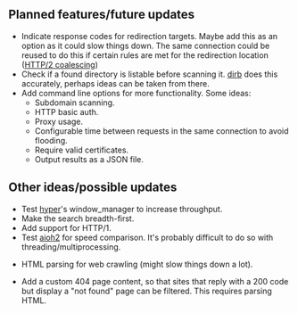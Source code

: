 ## Planned features/future updates ##
* Indicate response codes for redirection targets. Maybe add this as an option as it could slow things down. The same connection could be reused to do this if certain rules are met for the redirection location ([HTTP/2 coalescing](https://daniel.haxx.se/blog/2016/08/18/http2-connection-coalescing/))
* Check if a found directory is listable before scanning it. [dirb](https://gitlab.com/kalilinux/packages/dirb/) does this accurately, perhaps ideas can be taken from there.
* Add command line options for more functionality. Some ideas:
	- Subdomain scanning.
	- HTTP basic auth.
	- Proxy usage.
	- Configurable time between requests in the same connection to avoid flooding.
	- Require valid certificates.
	- Output results as a JSON file.

## Other ideas/possible updates ##
* Test [hyper](https://github.com/Lukasa/hyper)'s window_manager to increase throughput.
* Make the search breadth-first.
* Add support for HTTP/1.
* Test [aioh2](https://github.com/decentfox/aioh2) for speed comparison. It's probably difficult to do so with threading/multiprocessing.
- HTML parsing for web crawling (might slow things down a lot).
* Add a custom 404 page content, so that sites that reply with a 200 code but display a "not found" page can be filtered. This requires parsing HTML.